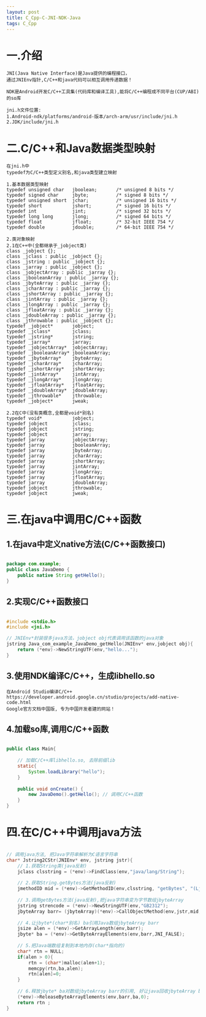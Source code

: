 ```yaml
---
layout: post
title: C_Cpp-C-JNI-NDK-Java
tags: C_Cpp
---
```

# 一.介绍	
	JNI(Java Native Interface)是Java提供的编程接口，
	通过JNIEnv指针,C/C++和java代码可以相互调用传递数据！
	
	NDK是Android开发C/C++工具集(代码库和编译工具),能将C/C++编程成不同平台(CUP/ABI)的so库
	
	jni.h文件位置:
	1.Android-ndk/platforms/android-版本/arch-arm/usr/include/jni.h
	2.JDK/include/jni.h

# 二.C/C++和Java数据类型映射
	在jni.h中	
	typedef为C/C++类型定义别名,和java类型建立映射
	
	1.基本数据类型映射
	typedef unsigned char   jboolean;       /* unsigned 8 bits */
	typedef signed char     jbyte;          /* signed 8 bits */
	typedef unsigned short  jchar;          /* unsigned 16 bits */
	typedef short           jshort;         /* signed 16 bits */
	typedef int             jint;           /* signed 32 bits */
	typedef long long       jlong;          /* signed 64 bits */
	typedef float           jfloat;         /* 32-bit IEEE 754 */
	typedef double          jdouble;        /* 64-bit IEEE 754 */
	
	2.类对象映射
	2.1在C++中(全都继承于_jobject类)
	class _jobject {};
	class _jclass : public _jobject {};
	class _jstring : public _jobject {};
	class _jarray : public _jobject {};
	class _jobjectArray : public _jarray {};
	class _jbooleanArray : public _jarray {};
	class _jbyteArray : public _jarray {};
	class _jcharArray : public _jarray {};
	class _jshortArray : public _jarray {};
	class _jintArray : public _jarray {};
	class _jlongArray : public _jarray {};
	class _jfloatArray : public _jarray {};
	class _jdoubleArray : public _jarray {};
	class _jthrowable : public _jobject {};
	typedef _jobject*       jobject;
	typedef _jclass*        jclass;
	typedef _jstring*       jstring;
	typedef _jarray*        jarray;
	typedef _jobjectArray*  jobjectArray;
	typedef _jbooleanArray* jbooleanArray;
	typedef _jbyteArray*    jbyteArray;
	typedef _jcharArray*    jcharArray;
	typedef _jshortArray*   jshortArray;
	typedef _jintArray*     jintArray;
	typedef _jlongArray*    jlongArray;
	typedef _jfloatArray*   jfloatArray;
	typedef _jdoubleArray*  jdoubleArray;
	typedef _jthrowable*    jthrowable;
	typedef _jobject*       jweak;
	
	2.2在C中(没有类概念,全都是void*别名)
	typedef void*           jobject;
	typedef jobject         jclass;
	typedef jobject         jstring;
	typedef jobject         jarray;
	typedef jarray          jobjectArray;
	typedef jarray          jbooleanArray;
	typedef jarray          jbyteArray;
	typedef jarray          jcharArray;
	typedef jarray          jshortArray;
	typedef jarray          jintArray;
	typedef jarray          jlongArray;
	typedef jarray          jfloatArray;
	typedef jarray          jdoubleArray;
	typedef jobject         jthrowable;
	typedef jobject         jweak;
	
# 三.在java中调用C/C++函数

## 1.在java中定义native方法(C/C++函数接口)

```java

package com.example;
public class JavaDemo {	
	public native String getHello();
}

```

## 2.实现C/C++函数接口

```c

#include <stdio.h>
#include <jni.h>

// JNIEnv*封装很多java方法，jobject obj代表调用该函数的java对象
jstring Java_com_example_JavaDemo_getHello(JNIEnv* env,jobject obj){
	return (*env)->NewStringUTF(env,"hello...");
}

```

## 3.使用NDK编译C/C++，生成libhello.so
	在Android Studio编译C/C++
	https://developer.android.google.cn/studio/projects/add-native-code.html
	Google官方文档中国版, 专为中国开发者建的网站！

## 4.加载so库,调用C/C++函数

```java

public class Main{
	
	// 加载C/C++库libhello.so, 去除前缀lib
	static{
		System.loadLibrary("hello");
	}
	
	public void onCreate() {		
		new JavaDemo().getHello(); // 调用C/C++函数
	}
}

```

# 四.在C/C++中调用java方法

```c

// 调用java方法, 把Java字符串解析为C语言字符串
char* Jstring2CStr(JNIEnv* env, jstring jstr){
	// 1.获取String类(java反射)
	jclass clsstring = (*env)->FindClass(env,"java/lang/String");
	
	// 2.获取String.getBytes方法(java反射)
	jmethodID mid = (*env)->GetMethodID(env,clsstring, "getBytes", "(Ljava/lang/String;)[B");
	
	// 3.调用getBytes方法(java反射),把java字符串变为字节数组jbyteArray
	jstring strencode = (*env)->NewStringUTF(env,"GB2312");
	jbyteArray barr= (jbyteArray)(*env)->CallObjectMethod(env,jstr,mid,strencode);
	
	// 4.让jbyte*(char*别名) ba引用Java数组jbyteArray barr
	jsize alen = (*env)->GetArrayLength(env,barr);
	jbyte* ba = (*env)->GetByteArrayElements(env,barr,JNI_FALSE);
	
	// 5.把Java端数组复制到本地内存(char*指向的)
	char* rtn = NULL;
	if(alen > 0){
		rtn = (char*)malloc(alen+1);
		memcpy(rtn,ba,alen);
		rtn[alen]=0;
	}
	
	// 6.释放jbyte* ba对数组jbyteArray barr的引用, 好让java回收jbyteArray barr占用的内存
	(*env)->ReleaseByteArrayElements(env,barr,ba,0);
	return rtn ;
}

```